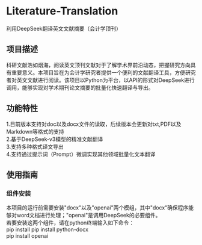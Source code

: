 # Literature-Translation
利用DeepSeek翻译英文文献摘要（会计学顶刊）

## 项目描述
科研文献浩如烟海，阅读英文顶刊文献对于了解学术界前沿动态，把握研究方向具有重要意义。本项目旨在为会计学研究者提供一个便利的文献翻译工具，方便研究者对英文文献进行阅读。该项目以Python为平台，以API的形式对DeepSeek进行调用，能够实现对学术期刊论文摘要的批量化快速翻译与导出。

## 功能特性
1.目前版本支持对doc以及docx文件的读取，后续版本会更新对txt,PDF以及Markdown等格式的支持  
2.基于DeepSeek-v3模型的精准文献翻译  
3.支持多种格式译文导出  
4.支持通过提示词（Prompt）微调实现其他领域批量化文本翻译  

## 使用指南
### 组件安装
本项目的运行前需要安装"docx"以及"openai"两个模组，其中"docx"确保程序能够对word文档进行处理；"openai"是调用DeepSeek的必要组件。  
若要安装这两个组件，请在python终端输入如下命令：   
pip install pip install python-docx   
pip install openai    

